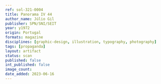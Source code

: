 ```yaml
---
ref: sol-321-0004
title: Panorama IV 44
author_name: Júlio Gil
publisher: SPN/SNI/SEIT
year: y1972
origin: Portugal
formats: magazine
disciplines: [graphic-design, illustration, typography, photography]
tags: [propaganda]
layout: artifact
status: scan
published: false
int_published: false
image_count:
date_added: 2023-06-16
---
```

